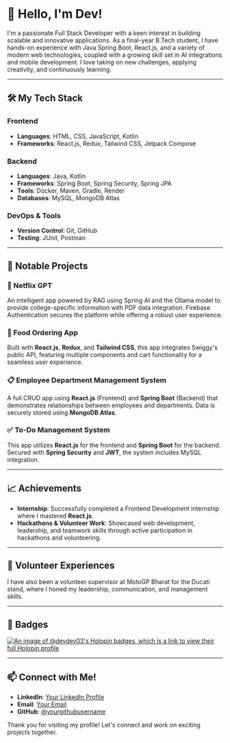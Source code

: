 # 👋 Hello, I'm Dev!

I'm a passionate Full Stack Developer with a keen interest in building scalable and innovative applications. As a final-year B.Tech student, I have hands-on experience with Java Spring Boot, React.js, and a variety of modern web technologies, coupled with a growing skill set in AI integrations and mobile development. I love taking on new challenges, applying creativity, and continuously learning.

---

## 🛠️ My Tech Stack

### **Frontend**
- **Languages**: HTML, CSS, JavaScript, Kotlin
- **Frameworks**: React.js, Redux, Tailwind CSS, Jetpack Compose

### **Backend**
- **Languages**: Java, Kotlin
- **Frameworks**: Spring Boot, Spring Security, Spring JPA
- **Tools**: Docker, Maven, Gradle, Render
- **Databases**: MySQL, MongoDB Atlas

### **DevOps & Tools**
- **Version Control**: Git, GitHub
- **Testing**: JUnit, Postman

---

## 💼 Notable Projects

### 🚀 Netflix GPT
An intelligent app powered by RAG using Spring AI and the Ollama model to provide college-specific information with PDF data integration. Firebase Authentication secures the platform while offering a robust user experience.

### 🍔 Food Ordering App
Built with **React.js**, **Redux**, and **Tailwind CSS**, this app integrates Swiggy's public API, featuring multiple components and cart functionality for a seamless user experience.

### 📋 Employee Department Management System
A full CRUD app using **React.js** (Frontend) and **Spring Boot** (Backend) that demonstrates relationships between employees and departments. Data is securely stored using **MongoDB Atlas**.

### ✅ To-Do Management System
This app utilizes **React.js** for the frontend and **Spring Boot** for the backend. Secured with **Spring Security** and **JWT**, the system includes MySQL integration.

---

## 📈 Achievements

- **Internship**: Successfully completed a Frontend Development internship where I mastered **React.js**.
- **Hackathons & Volunteer Work**: Showcased web development, leadership, and teamwork skills through active participation in hackathons and volunteering. 

---

## 🎉 Volunteer Experiences
I have also been a volunteer supervisor at MotoGP Bharat for the Ducati stand, where I honed my leadership, communication, and management skills.

---

## 🎉 Badges

[![An image of @devdev03's Holopin badges, which is a link to view their full Holopin profile](https://holopin.me/devdev03)](https://holopin.io/@devdev03)

---

## 📫 Connect with Me!

- **LinkedIn**: [Your LinkedIn Profile](https://www.linkedin.com/in/dev-singhal-602026230/)
- **Email**: [Your Email](singhaldev26@gmail.com)
- **GitHub**: [@yourgithubusername](https://github.com/devDEV03)

Thank you for visiting my profile! Let's connect and work on exciting projects together.

<!--
**devDEV03/devDEV03** is a ✨ _special_ ✨ repository because its `README.md` (this file) appears on your GitHub profile.

Here are some ideas to get you started:

- 🔭 I’m currently working on ...
- 🌱 I’m currently learning ...
- 👯 I’m looking to collaborate on ...
- 🤔 I’m looking for help with ...
- 💬 Ask me about ...
- 📫 How to reach me: ...
- 😄 Pronouns: ...
- ⚡ Fun fact: ...
-->
